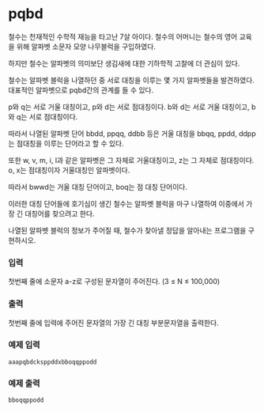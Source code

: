 # pqbd

 철수는 천재적인 수학적 재능을 타고난 7살 아이다. 철수의 어머니는 철수의 영어 교육을 위해 알파벳 소문자 모양 나무블럭을 구입하였다. 
 
 하지만 철수는 알파벳의 의미보단 생김새에 대한 기하학적 고찰에 더 관심이 있다.
 
 철수는 알파벳 블럭을 나열하던 중 서로 대칭을 이루는 몇 가지 알파벳들을 발견하였다. 대표적인 알파벳으로 pqbd간의 관계를 들 수 있다.
 
 p와 q는 서로 거울 대칭이고, p와 d는 서로 점대칭이다. b와 d는 서로 거울 대칭이고, b와 q는 서로 점대칭이다.
 
 따라서 나열된 알파벳 단어 bbdd, ppqq, ddbb 등은 거울 대칭을 bbqq, ppdd, ddpp는 점대칭을 이루는 단어라고 할 수 있다.
 
 또한 w, v, m, i, l과 같은 알파벳은 그 자체로 거울대칭이고, z는 그 자체로 점대칭이다. o, x는 점대칭이자 거울대칭인 알파벳이다.
 
 따라서 bwwd는 거울 대칭 단어이고, boq는 점 대칭 단어이다.
 
 이러한 대칭 단어들에 호기심이 생긴 철수는 알파벳 블럭을 마구 나열하여 이중에서 가장 긴 대칭어를 찾으려고 한다.
 
 나열된 알파벳 블럭의 정보가 주어질 때, 철수가 찾아낼 정답을 알아내는 프로그램을 구현하시오.

### 입력

첫번째 줄에 소문자 a-z로 구성된 문자열이 주어진다. (3 ≤ N ≤ 100,000)

### 출력

첫번째 줄에 입력에 주어진 문자열의 가장 긴 대칭 부분문자열을 출력한다.



### 예제 입력

```
aaapqbdcksppddxbboqqppodd
```

### 예제 출력

```
bboqqppodd
```
